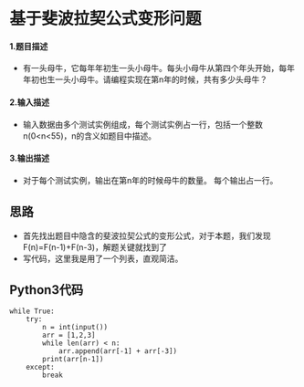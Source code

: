 # 基于斐波拉契公式变形问题
#### 1.题目描述
- 有一头母牛，它每年年初生一头小母牛。每头小母牛从第四个年头开始，每年年初也生一头小母牛。请编程实现在第n年的时候，共有多少头母牛？
#### 2.输入描述
- 输入数据由多个测试实例组成，每个测试实例占一行，包括一个整数n(0<n<55)，n的含义如题目中描述。
#### 3.输出描述
- 对于每个测试实例，输出在第n年的时候母牛的数量。
每个输出占一行。
## 思路
- 首先找出题目中隐含的斐波拉契公式的变形公式，对于本题，我们发现F(n)=F(n-1)+F(n-3)，解题关键就找到了
- 写代码，这里我是用了一个列表，直观简洁。
## Python3代码
    while True:
        try:
            n = int(input())
            arr = [1,2,3]
            while len(arr) < n:
                arr.append(arr[-1] + arr[-3])
            print(arr[n-1])
        except:
            break